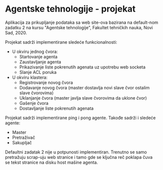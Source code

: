 # Agentske tehnologije - projekat

Aplikacija za prikupljanje podataka sa web site-ova bazirana na default-nom zadatku 2 na kursu "Agentske tehnologije", Fakultet tehničkih nauka, Novi Sad, 2020.

Projekat sadrži implementirane sledeće funkcionalnosti:
 - U okviru jednog čvora:
   - Startovanje agenta
   - Zaustavljanje agenta
   - Prikazivanje liste pokrenutih agenata uz upotrebu web socketa
   - Slanje ACL poruka
 - U okviru klastera:
   - Registrovanje novog čvora 
   - Dodavanje novog čvora (master dostavlja novi slave čvor ostalim slave čvorovima)
   - Uklanjanje čvora (master javlja slave čvorovima da uklone čvor)
   - Gašenje čvora
   - Dostavljanje liste pokrenutih agenata

Projekat sadrži implementirane ping i pong agente. Takođe sadrži i sledeće agente:
 - Master
 - Pretraživač
 - Sakupljač
  
Defaultni zadatak 2 nije u potpunosti implementiran. Trenutno se samo pretražuju scrap-uju web stranice i tamo gde se ključna reč poklapa čuva se tekst stranice na disku host mašine agenta.
